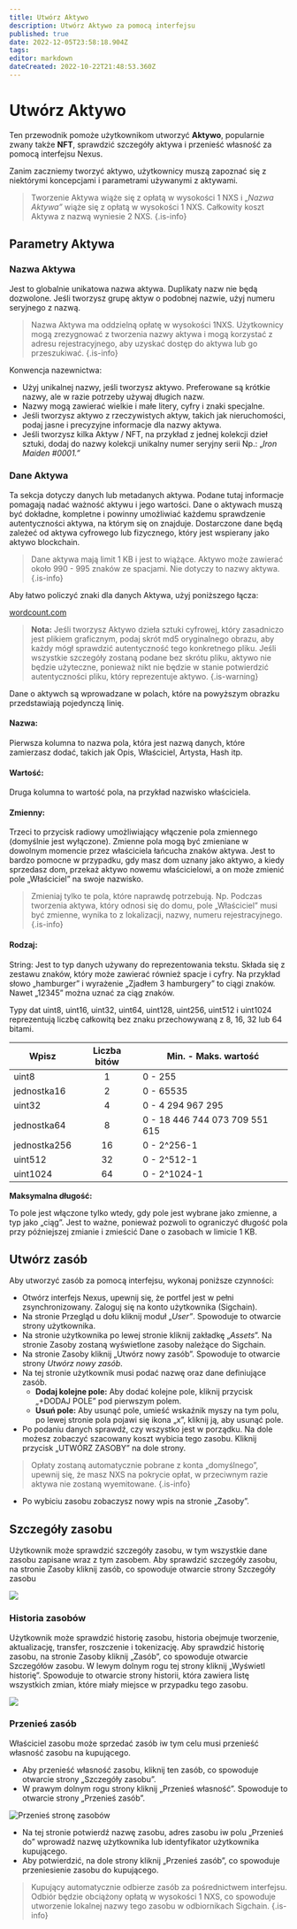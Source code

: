```yaml
---
title: Utwórz Aktywo
description: Utwórz Aktywo za pomocą interfejsu
published: true
date: 2022-12-05T23:58:18.904Z
tags: 
editor: markdown
dateCreated: 2022-10-22T21:48:53.360Z
---
```


# Utwórz Aktywo

Ten przewodnik pomoże użytkownikom utworzyć **Aktywo**, popularnie zwany także **NFT**, sprawdzić szczegóły aktywa i przenieść własność za pomocą interfejsu Nexus.

Zanim zaczniemy tworzyć aktywo, użytkownicy muszą zapoznać się z niektórymi koncepcjami i parametrami używanymi z aktywami.

>Tworzenie Aktywa wiąże się z opłatą w wysokości 1 NXS i „_Nazwa Aktywa”_ wiąże się z opłatą w wysokości 1 NXS. Całkowity koszt Aktywa z nazwą wyniesie 2 NXS.
{.is-info}

## Parametry Aktywa

### Nazwa Aktywa

Jest to globalnie unikatowa nazwa aktywa. Duplikaty nazw nie będą dozwolone. Jeśli tworzysz grupę aktyw o podobnej nazwie, użyj numeru seryjnego z nazwą.

>Nazwa Aktywa ma oddzielną opłatę w wysokości 1NXS. Użytkownicy mogą zrezygnować z tworzenia nazwy aktywa i mogą korzystać z adresu rejestracyjnego, aby uzyskać dostęp do aktywa lub go przeszukiwać.
{.is-info}


Konwencja nazewnictwa:
* Użyj unikalnej nazwy, jeśli tworzysz aktywo. Preferowane są krótkie nazwy, ale w razie potrzeby używaj długich nazw.
* Nazwy mogą zawierać wielkie i małe litery, cyfry i znaki specjalne.
* Jeśli tworzysz aktywo z rzeczywistych aktyw, takich jak nieruchomości, podaj jasne i precyzyjne informacje dla nazwy aktywa.&#x20;
* Jeśli tworzysz kilka Aktyw / NFT, na przykład z jednej kolekcji dzieł sztuki, dodaj do nazwy kolekcji unikalny numer seryjny serii Np.: „_Iron Maiden #0001.”_

### Dane Aktywa

Ta sekcja dotyczy danych lub metadanych aktywa. Podane tutaj informacje pomagają nadać ważność aktywu i jego wartości. Dane o aktywach muszą być dokładne, kompletne i powinny umożliwiać każdemu sprawdzenie autentyczności aktywa, na którym się on znajduje. Dostarczone dane będą zależeć od aktywa cyfrowego lub fizycznego, który jest wspierany jako aktywo blockchain. &#x20;

>Dane aktywa mają limit 1 KB i jest to wiążące. Aktywo może zawierać około 990 - 995 znaków ze spacjami. Nie dotyczy to nazwy aktywa.
{.is-info}

Aby łatwo policzyć znaki dla danych Aktywa, użyj poniższego łącza:

[wordcount.com](https://wordcount.com)

>**Nota:** Jeśli tworzysz Aktywo dzieła sztuki cyfrowej, który zasadniczo jest plikiem graficznym, podaj skrót md5 oryginalnego obrazu, aby każdy mógł sprawdzić autentyczność tego konkretnego pliku. Jeśli wszystkie szczegóły zostaną podane bez skrótu pliku, aktywo nie będzie użyteczne, ponieważ nikt nie będzie w stanie potwierdzić autentyczności pliku, który reprezentuje aktywo.
{.is-warning}

Dane o aktywch są wprowadzane w polach, które na powyższym obrazku przedstawiają pojedynczą linię.&#x20;

#### Nazwa:&#x20;

Pierwsza kolumna to nazwa pola, która jest nazwą danych, które zamierzasz dodać, takich jak Opis, Właściciel, Artysta, Hash itp.

#### Wartość:&#x20;

Druga kolumna to wartość pola, na przykład nazwisko właściciela.

#### Zmienny:

Trzeci to przycisk radiowy umożliwiający włączenie pola zmiennego (domyślnie jest wyłączone). Zmienne pola mogą być zmieniane w dowolnym momencie przez właściciela łańcucha znaków aktywa. Jest to bardzo pomocne w przypadku, gdy masz dom uznany jako aktywo, a kiedy sprzedasz dom, przekaż aktywo nowemu właścicielowi, a on może zmienić pole „Właściciel” na swoje nazwisko.

> Zmieniaj tylko te pola, które naprawdę potrzebują. Np. Podczas tworzenia aktywa, który odnosi się do domu, pole „Właściciel” musi być zmienne, wynika to z lokalizacji, nazwy, numeru rejestracyjnego.&#x20;
{.is-info}

#### Rodzaj:

String: Jest to typ danych używany do reprezentowania tekstu. Składa się z zestawu znaków, który może zawierać również spacje i cyfry. Na przykład słowo „hamburger” i wyrażenie „Zjadłem 3 hamburgery” to ciągi znaków. Nawet „12345” można uznać za ciąg znaków.

Typy dat uint8, uint16, uint32, uint64, uint128, uint256, uint512 i uint1024 reprezentują liczbę całkowitą bez znaku przechowywaną z 8, 16, 32 lub 64 bitami.&#x20;

| Wpisz | Liczba bitów | Min. - Maks. wartość |
| ---------- | :--------: | ------------------------------ |
| uint8 | 1 | 0 - 255 |
| jednostka16 | 2 | 0 - 65535 |
| uint32 | 4 | 0 - 4 294 967 295 |
| jednostka64 | 8 | 0 - 18 446 744 073 709 551 615 |
| jednostka256 | 16 | 0 - 2^256-1 |
| uint512 | 32 | 0 - 2^512-1 |
| uint1024 | 64 | 0 - 2^1024-1 |

**Maksymalna długość:**

To pole jest włączone tylko wtedy, gdy pole jest wybrane jako zmienne, a typ jako „ciąg”. Jest to ważne, ponieważ pozwoli to ograniczyć długość pola przy późniejszej zmianie i zmieścić Dane o zasobach w limicie 1 KB.

## Utwórz zasób

Aby utworzyć zasób za pomocą interfejsu, wykonaj poniższe czynności:

* Otwórz interfejs Nexus, upewnij się, że portfel jest w pełni zsynchronizowany. Zaloguj się na konto użytkownika (Sigchain).
* Na stronie Przegląd u dołu kliknij moduł „_User”_. Spowoduje to otwarcie strony użytkownika.
* Na stronie użytkownika po lewej stronie kliknij zakładkę „_Assets_”. Na stronie Zasoby zostaną wyświetlone zasoby należące do Sigchain.
* Na stronie Zasoby kliknij „Utwórz nowy zasób”. Spowoduje to otwarcie strony _Utwórz nowy zasób_.
* Na tej stronie użytkownik musi podać nazwę oraz dane definiujące zasób.&#x20;
   * **Dodaj kolejne pole:** Aby dodać kolejne pole, kliknij przycisk „+DODAJ POLE” pod pierwszym polem.
   * **Usuń pole:** Aby usunąć pole, umieść wskaźnik myszy na tym polu, po lewej stronie pola pojawi się ikona „x”, kliknij ją, aby usunąć pole.
* Po podaniu danych sprawdź, czy wszystko jest w porządku. Na dole możesz zobaczyć szacowany koszt wybicia tego zasobu. Kliknij przycisk „UTWÓRZ ZASOBY” na dole strony.

>Opłaty zostaną automatycznie pobrane z konta „domyślnego”, upewnij się, że masz NXS na pokrycie opłat, w przeciwnym razie aktywa nie zostaną wyemitowane.
{.is-info}

* Po wybiciu zasobu zobaczysz nowy wpis na stronie „Zasoby”.

## Szczegóły zasobu

Użytkownik może sprawdzić szczegóły zasobu, w tym wszystkie dane zasobu zapisane wraz z tym zasobem. Aby sprawdzić szczegóły zasobu, na stronie Zasoby kliknij zasób, co spowoduje otwarcie strony Szczegóły zasobu&#x20;

![](<../../.gitbook/assets/Szczegóły zasobu.png>)

### Historia zasobów

Użytkownik może sprawdzić historię zasobu, historia obejmuje tworzenie, aktualizację, transfer, roszczenie i tokenizację. Aby sprawdzić historię zasobu, na stronie Zasoby kliknij „Zasób”, co spowoduje otwarcie Szczegółów zasobu. W lewym dolnym rogu tej strony kliknij „Wyświetl historię”. Spowoduje to otwarcie strony historii, która zawiera listę wszystkich zmian, które miały miejsce w przypadku tego zasobu. &#x20;

![](<../../.gitbook/assets/Historia zasobów.png>)

### Przenieś zasób

Właściciel zasobu może sprzedać zasób iw tym celu musi przenieść własność zasobu na kupującego.

* Aby przenieść własność zasobu, kliknij ten zasób, co spowoduje otwarcie strony „Szczegóły zasobu”.
* W prawym dolnym rogu strony kliknij „Przenieś własność”. Spowoduje to otwarcie strony „Przenieś zasób”.

![Przenieś stronę zasobów](<../../.gitbook/assets/Transfer Asset.png>)

* Na tej stronie potwierdź nazwę zasobu, adres zasobu iw polu „Przenieś do” wprowadź nazwę użytkownika lub identyfikator użytkownika kupującego.
* Aby potwierdzić, na dole strony kliknij „Przenieś zasób”, co spowoduje przeniesienie zasobu do kupującego.

>Kupujący automatycznie odbierze zasób za pośrednictwem interfejsu. Odbiór będzie obciążony opłatą w wysokości 1 NXS, co spowoduje utworzenie lokalnej nazwy tego zasobu w odbiornikach Sigchain.
{.is-info}